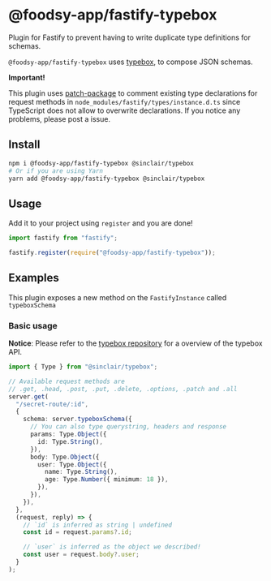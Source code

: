 # @foodsy-app/fastify-typebox

Plugin for Fastify to prevent having to write duplicate type definitions for schemas.

`@foodsy-app/fastify-typebox` uses [typebox](https://github.com/sinclairzx81/typebox), to compose JSON schemas.

**Important!**

This plugin uses [patch-package](https://www.npmjs.com/package/patch-package) to comment existing type declarations for request methods in `node_modules/fastify/types/instance.d.ts` since TypeScript does not allow to overwrite declarations. If you notice any problems, please post a issue.

## Install

```bash
npm i @foodsy-app/fastify-typebox @sinclair/typebox
# Or if you are using Yarn
yarn add @foodsy-app/fastify-typebox @sinclair/typebox
```

## Usage

Add it to your project using `register` and you are done!

```typescript
import fastify from "fastify";

fastify.register(require("@foodsy-app/fastify-typebox"));
```

## Examples

This plugin exposes a new method on the `FastifyInstance` called `typeboxSchema`

### Basic usage

**Notice**: Please refer to the [typebox repository](https://github.com/sinclairzx81/typebox) for a overview of the typebox API.

```typescript
import { Type } from "@sinclair/typebox";

// Available request methods are
// .get, .head, .post, .put, .delete, .options, .patch and .all
server.get(
  "/secret-route/:id",
  {
    schema: server.typeboxSchema({
      // You can also type querystring, headers and response
      params: Type.Object({
        id: Type.String(),
      }),
      body: Type.Object({
        user: Type.Object({
          name: Type.String(),
          age: Type.Number({ minimum: 18 }),
        }),
      }),
    }),
  },
  (request, reply) => {
    // `id` is inferred as string | undefined
    const id = request.params?.id;

    // `user` is inferred as the object we described!
    const user = request.body?.user;
  }
);
```
